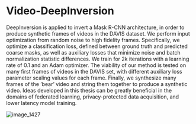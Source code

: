 # Video-DeepInversion
DeepInversion is applied to invert a Mask R-CNN architecture, in order to produce synthetic frames of videos in the DAVIS dataset. We perform input optimization from random noise to high fidelity frames. Specifically, we optimize a classification loss, defined between ground truth and predicted coarse masks, as well as auxiliary losses that minimize noise and batch normalization statistic differences. We train for 2k iterations with a learning rate of 0.1 and an Adam optimizer. The viability of our method is tested on many first frames of videos in the DAVIS set, with different auxiliary loss parameter scaling values for each frame. Finally, we synthesize many frames of the ’bear’ video and string them together to produce a synthetic video. Ideas developed in this thesis can be greatly beneficial in the domains of federated learning, privacy-protected data acquisition, and lower latency model training.

![image_1427](https://user-images.githubusercontent.com/40223805/150068945-1c70f960-f4bb-4118-bfc8-f057d24d707c.png)
